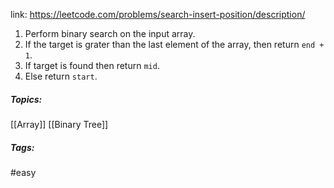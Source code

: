 link: https://leetcode.com/problems/search-insert-position/description/

1. Perform binary search on the input array.
2. If the target is grater than the last element of the array, then return `end + 1`.
3. If target is found then return `mid`.
4. Else return `start`.

##### Topics:
[[Array]] [[Binary Tree]]

##### Tags:
#easy 

